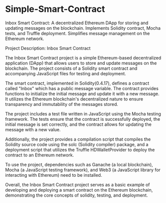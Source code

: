 # Simple-Smart-Contract
Inbox Smart Contract: A decentralized Ethereum DApp for storing and updating messages on the blockchain. Implements Solidity contract, Mocha tests, and Truffle deployment. Simplifies message management on the Ethereum network.

Project Description: Inbox Smart Contract

The Inbox Smart Contract project is a simple Ethereum-based decentralized application (DApp) that allows users to store and update messages on the blockchain. The project consists of a Solidity smart contract and accompanying JavaScript files for testing and deployment.

The smart contract, implemented in Solidity(0.4.17), defines a contract called "Inbox" which has a public message variable. The contract provides functions to initialize the initial message and update it with a new message. It utilizes the Ethereum blockchain's decentralized nature to ensure transparency and immutability of the messages stored.

The project includes a test file written in JavaScript using the Mocha testing framework. The tests ensure that the contract is successfully deployed, the initial message is set correctly, and the contract allows for updating the message with a new value.

Additionally, the project provides a compilation script that compiles the Solidity source code using the solc (Solidity compiler) package, and a deployment script that utilizes the Truffle HDWalletProvider to deploy the contract to an Ethereum network.

To use the project, dependencies such as Ganache (a local blockchain), Mocha (a JavaScript testing framework), and Web3 (a JavaScript library for interacting with Ethereum) need to be installed.

Overall, the Inbox Smart Contract project serves as a basic example of developing and deploying a smart contract on the Ethereum blockchain, demonstrating the core concepts of solidity, testing, and deployment.
